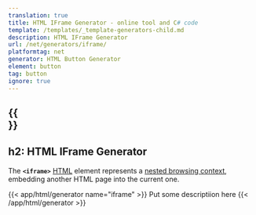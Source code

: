 ```yaml
---
translation: true
title: HTML IFrame Generator - online tool and C# code
template: /templates/_template-generators-child.md
description: HTML IFrame Generator
url: /net/generators/iframe/
platformtag: net
generator: HTML Button Generator
element: button
tag: button
ignore: true
---
```


{{<section overview>}}
---
h2: HTML IFrame Generator
---

The **`<iframe>`** [HTML](https://html.spec.whatwg.org/multipage/iframe-embed-object.html#the-iframe-element) element represents a [nested browsing context](https://html.spec.whatwg.org/multipage/browsers.html#nested-browsing-context), embedding another HTML page into the current one.


{{< app/html/generator name="iframe" >}}
Put some descriptiion here
{{< /app/html/generator >}}